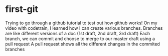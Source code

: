 # first-git

Trying to go through a github tutorial to test out how github works!
On my video with codetrain, I learned how I can create various branches. 
Branches are like different versions of a doc (1st draft, 2nd draft, 3rd draft)
Each branch, we can commit and choose to merge to our master draft using a pull request
A pull request shows all the different changes in the commited branches 
